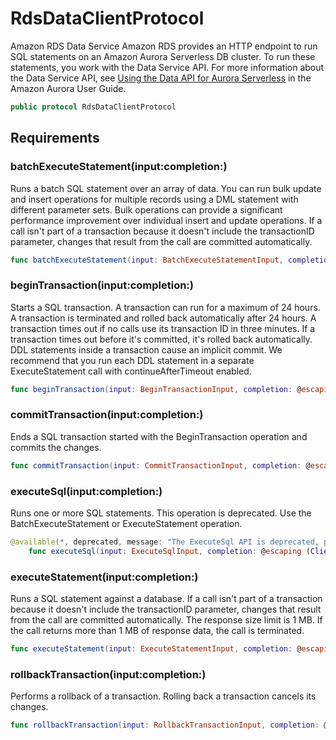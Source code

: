 # RdsDataClientProtocol

Amazon RDS Data Service Amazon RDS provides an HTTP endpoint to run SQL statements on an Amazon Aurora Serverless DB cluster. To run these statements, you work with the Data Service API. For more information about the Data Service API, see [Using the Data API for Aurora Serverless](https://docs.aws.amazon.com/AmazonRDS/latest/AuroraUserGuide/data-api.html) in the Amazon Aurora User Guide.

``` swift
public protocol RdsDataClientProtocol 
```

## Requirements

### batchExecuteStatement(input:completion:)

Runs a batch SQL statement over an array of data. You can run bulk update and insert operations for multiple records using a DML statement with different parameter sets. Bulk operations can provide a significant performance improvement over individual insert and update operations. If a call isn't part of a transaction because it doesn't include the transactionID parameter, changes that result from the call are committed automatically.

``` swift
func batchExecuteStatement(input: BatchExecuteStatementInput, completion: @escaping (ClientRuntime.SdkResult<BatchExecuteStatementOutputResponse, BatchExecuteStatementOutputError>) -> Void)
```

### beginTransaction(input:completion:)

Starts a SQL transaction. A transaction can run for a maximum of 24 hours. A transaction is terminated and rolled back automatically after 24 hours. A transaction times out if no calls use its transaction ID in three minutes. If a transaction times out before it's committed, it's rolled back automatically. DDL statements inside a transaction cause an implicit commit. We recommend that you run each DDL statement in a separate ExecuteStatement call with continueAfterTimeout enabled.

``` swift
func beginTransaction(input: BeginTransactionInput, completion: @escaping (ClientRuntime.SdkResult<BeginTransactionOutputResponse, BeginTransactionOutputError>) -> Void)
```

### commitTransaction(input:completion:)

Ends a SQL transaction started with the BeginTransaction operation and commits the changes.

``` swift
func commitTransaction(input: CommitTransactionInput, completion: @escaping (ClientRuntime.SdkResult<CommitTransactionOutputResponse, CommitTransactionOutputError>) -> Void)
```

### executeSql(input:completion:)

Runs one or more SQL statements. This operation is deprecated. Use the BatchExecuteStatement or ExecuteStatement operation.

``` swift
@available(*, deprecated, message: "The ExecuteSql API is deprecated, please use the ExecuteStatement API. API deprecated since 2019-03-21")
    func executeSql(input: ExecuteSqlInput, completion: @escaping (ClientRuntime.SdkResult<ExecuteSqlOutputResponse, ExecuteSqlOutputError>) -> Void)
```

### executeStatement(input:completion:)

Runs a SQL statement against a database. If a call isn't part of a transaction because it doesn't include the transactionID parameter, changes that result from the call are committed automatically. The response size limit is 1 MB. If the call returns more than 1 MB of response data, the call is terminated.

``` swift
func executeStatement(input: ExecuteStatementInput, completion: @escaping (ClientRuntime.SdkResult<ExecuteStatementOutputResponse, ExecuteStatementOutputError>) -> Void)
```

### rollbackTransaction(input:completion:)

Performs a rollback of a transaction. Rolling back a transaction cancels its changes.

``` swift
func rollbackTransaction(input: RollbackTransactionInput, completion: @escaping (ClientRuntime.SdkResult<RollbackTransactionOutputResponse, RollbackTransactionOutputError>) -> Void)
```
